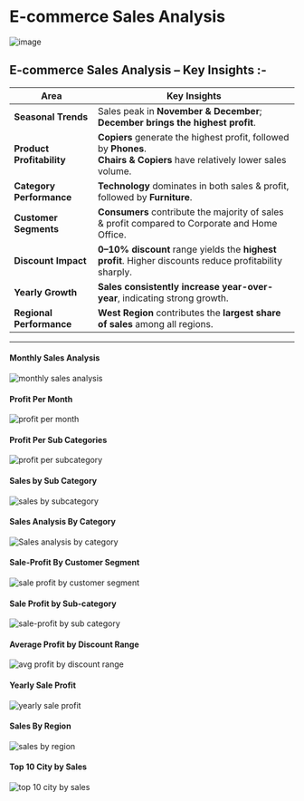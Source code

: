 # E-commerce Sales Analysis 
![image](https://polarbackup.com/wp-content/uploads/2024/07/ECommerce.jpg)

## E-commerce Sales Analysis – Key Insights :-

|  Area               |  Key Insights |
|------------------------|-----------------|
| **Seasonal Trends** | Sales peak in **November & December**; **December brings the highest profit**. |
| **Product Profitability** | **Copiers** generate the highest profit, followed by **Phones**. <br> **Chairs & Copiers** have relatively lower sales volume. |
| **Category Performance** | **Technology** dominates in both sales & profit, followed by **Furniture**. |
| **Customer Segments** | **Consumers** contribute the majority of sales & profit compared to Corporate and Home Office. |
| **Discount Impact** | **0–10% discount** range yields the **highest profit**. Higher discounts reduce profitability sharply. |
| **Yearly Growth** | **Sales consistently increase year-over-year**, indicating strong growth. |
| **Regional Performance** | **West Region** contributes the **largest share of sales** among all regions. |

---
 


#### Monthly Sales Analysis
![monthly sales analysis](https://github.com/parthpatoliya97/Ecommerce-Sales-Analysis-By-Pandas/blob/main/Images/monthly_sales.png?raw=true)

#### Profit Per Month
![profit per month](https://github.com/parthpatoliya97/Ecommerce-Sales-Analysis-By-Pandas/blob/main/Images/profit_per_month.png?raw=true)

#### Profit Per Sub Categories
![profit per subcategory](https://github.com/parthpatoliya97/Ecommerce-Sales-Analysis-By-Pandas/blob/main/Images/profit_per_sub_categories.png?raw=true)

#### Sales by Sub Category
![sales by subcategory](https://github.com/parthpatoliya97/Ecommerce-Sales-Analysis-By-Pandas/blob/main/Images/sales_by_sub_categories.png?raw=true)

#### Sales Analysis By Category 
![Sales analysis by category](https://github.com/parthpatoliya97/Ecommerce-Sales-Analysis-By-Pandas/blob/main/Images/sale_analysis_by_category.png?raw=true)

#### Sale-Profit By Customer Segment
![sale profit by customer segment](https://github.com/parthpatoliya97/Ecommerce-Sales-Analysis-By-Pandas/blob/main/Images/sales_profit_by_customer_segment.png?raw=true)

#### Sale Profit by Sub-category
![sale-profit by sub category](https://github.com/parthpatoliya97/Ecommerce-Sales-Analysis-By-Pandas/blob/main/Images/sale_profit_by_subcategories.png?raw=true)

#### Average Profit by Discount Range 
![avg profit by discount range](https://github.com/parthpatoliya97/Ecommerce-Sales-Analysis-By-Pandas/blob/main/Images/average%20profit%20by%20discount%20range.png?raw=true)

#### Yearly Sale Profit
![yearly sale profit](https://github.com/parthpatoliya97/Ecommerce-Sales-Analysis-By-Pandas/blob/main/Images/yearly_sales_profit.png?raw=true)

#### Sales By Region
![sales by region](https://github.com/parthpatoliya97/Ecommerce-Sales-Analysis-By-Pandas/blob/main/Images/sales_by_region.png?raw=true)

#### Top 10 City by Sales
![top 10 city by sales](https://github.com/parthpatoliya97/Ecommerce-Sales-Analysis-By-Pandas/blob/main/Images/top_10_city_by_sales.png?raw=true)
